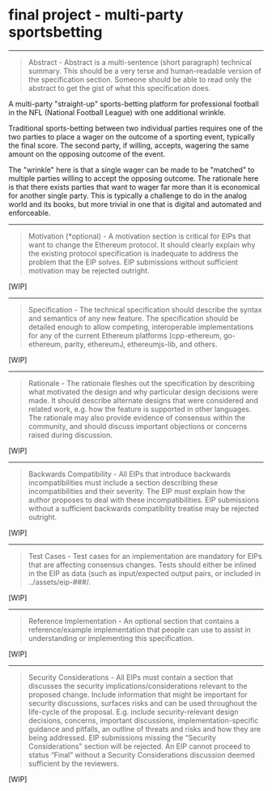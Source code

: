 # final project - multi-party sportsbetting

---

> Abstract - Abstract is a multi-sentence (short paragraph) technical summary. This should be a very terse and human-readable version of the specification section. Someone should be able to read only the abstract to get the gist of what this specification does.

A multi-party "straight-up" sports-betting platform for professional football in the NFL (National Football League) with one additional wrinkle.

Traditional sports-betting between two individual parties requires one of the two parties to place a wager on the outcome of a sporting event, typically the final score. The second party, if willing, accepts, wagering the same amount on the opposing outcome of the event.

The "wrinkle" here is that a single wager can be made to be "matched" to multiple parties willing to accept the opposing outcome. The rationale here is that there exists parties that want to wager far more than it is economical for another single party. This is typically a challenge to do in the analog world and its books, but more trivial in one that is digital and automated and enforceable.

---

> Motivation (*optional) - A motivation section is critical for EIPs that want to change the Ethereum protocol. It should clearly explain why the existing protocol specification is inadequate to address the problem that the EIP solves. EIP submissions without sufficient motivation may be rejected outright.

[WIP]

---

> Specification - The technical specification should describe the syntax and semantics of any new feature. The specification should be detailed enough to allow competing, interoperable implementations for any of the current Ethereum platforms (cpp-ethereum, go-ethereum, parity, ethereumJ, ethereumjs-lib, and others.

[WIP]

---

> Rationale - The rationale fleshes out the specification by describing what motivated the design and why particular design decisions were made. It should describe alternate designs that were considered and related work, e.g. how the feature is supported in other languages. The rationale may also provide evidence of consensus within the community, and should discuss important objections or concerns raised during discussion.

[WIP]

---

> Backwards Compatibility - All EIPs that introduce backwards incompatibilities must include a section describing these incompatibilities and their severity. The EIP must explain how the author proposes to deal with these incompatibilities. EIP submissions without a sufficient backwards compatibility treatise may be rejected outright.

[WIP]

---

> Test Cases - Test cases for an implementation are mandatory for EIPs that are affecting consensus changes. Tests should either be inlined in the EIP as data (such as input/expected output pairs, or included in ../assets/eip-###/<filename>.

[WIP]

---

> Reference Implementation - An optional section that contains a reference/example implementation that people can use to assist in understanding or implementing this specification.

[WIP]

---

> Security Considerations - All EIPs must contain a section that discusses the security implications/considerations relevant to the proposed change. Include information that might be important for security discussions, surfaces risks and can be used throughout the life-cycle of the proposal. E.g. include security-relevant design decisions, concerns, important discussions, implementation-specific guidance and pitfalls, an outline of threats and risks and how they are being addressed. EIP submissions missing the “Security Considerations” section will be rejected. An EIP cannot proceed to status “Final” without a Security Considerations discussion deemed sufficient by the reviewers.


[WIP]
